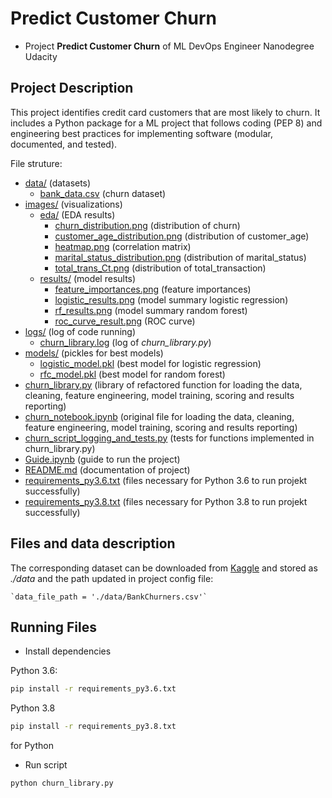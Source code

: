 # Predict Customer Churn

- Project **Predict Customer Churn** of ML DevOps Engineer Nanodegree Udacity

## Project Description
This project identifies credit card customers that are most likely to churn. It includes a Python package for a ML project that follows coding (PEP 8) and engineering best practices for implementing software (modular, documented, and tested).

File struture:
* [data/](.\project1_clean_code\data) (datasets)
  * [bank_data.csv](.\project1_clean_code\data\bank_data.csv) (churn dataset)
* [images/](.\project1_clean_code\images) (visualizations)
  * [eda/](.\project1_clean_code\images\eda) (EDA results)
    * [churn_distribution.png](.\project1_clean_code\images\eda\churn_distribution.png) (distribution of churn)
    * [customer_age_distribution.png](.\project1_clean_code\images\eda\customer_age_distribution.png) (distribution of customer_age)
    * [heatmap.png](.\project1_clean_code\images\eda\heatmap.png) (correlation matrix)
    * [marital_status_distribution.png](.\project1_clean_code\images\eda\marital_status_distribution.png) (distribution of marital_status)
    * [total_trans_Ct.png](.\project1_clean_code\images\eda\total_trans_Ct.png) (distribution of total_transaction)
  * [results/](.\project1_clean_code\images\results) (model results)
    * [feature_importances.png](.\project1_clean_code\images\results\feature_importances.png) (feature importances)
    * [logistic_results.png](.\project1_clean_code\images\results\logistic_results.png)  (model summary logistic regression)
    * [rf_results.png](.\project1_clean_code\images\results\rf_results.png) (model summary random forest)
    * [roc_curve_result.png](.\project1_clean_code\images\results\roc_curve_result.png) (ROC curve)
* [logs/](.\project1_clean_code\logs) (log of code running)
  * [churn_library.log](.\project1_clean_code\logs\churn_library.log) (log of *churn_library.py*)
* [models/](.\project1_clean_code\models) (pickles for best models)
  * [logistic_model.pkl](.\project1_clean_code\models\logistic_model.pkl) (best model for logistic regression)
  * [rfc_model.pkl](.\project1_clean_code\models\rfc_model.pkl) (best model for random forest)
* [churn_library.py](.\project1_clean_code\churn_library.py)  (library of refactored function for loading the data, cleaning, feature engineering, model training, scoring and results reporting)
* [churn_notebook.ipynb](.\project1_clean_code\churn_notebook.ipynb) (original file for loading the data, cleaning, feature engineering, model training, scoring and results reporting)
* [churn_script_logging_and_tests.py](.\project1_clean_code\churn_script_logging_and_tests.py) (tests for functions implemented in churn_library.py)
* [Guide.ipynb](.\project1_clean_code\Guide.ipynb) (guide to run the project)
* [README.md](.\project1_clean_code\README.md) (documentation of project)
* [requirements_py3.6.txt](.\project1_clean_code\requirements_py3.6.txt) (files necessary for Python 3.6 to run projekt successfully)
* [requirements_py3.8.txt](.\project1_clean_code\requirements_py3.8.txt) (files necessary for Python 3.8 to run projekt successfully)


## Files and data description
The corresponding dataset can be downloaded from [Kaggle](https://www.kaggle.com/datasets/sakshigoyal7/credit-card-customers) and stored as *./data* and the path updated in project config file:

    `data_file_path = './data/BankChurners.csv'`

## Running Files
* Install dependencies

Python 3.6:
```bash
pip install -r requirements_py3.6.txt
```

Python 3.8
```bash
pip install -r requirements_py3.8.txt
```

for Python 

* Run script

```bash
python churn_library.py
```
